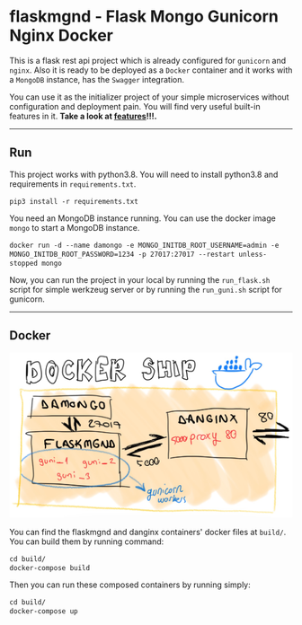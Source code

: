 # **flaskmgnd** - Flask Mongo Gunicorn Nginx Docker

This is a flask rest api project which is already configured for `gunicorn` and `nginx`. Also it is ready to be deployed as a `Docker` container and it works with a `MongoDB` instance, has the `Swagger` integration.

You can use it as the initializer project of your simple microservices without configuration and deployment pain. You will find very useful built-in features in it. **Take a look at [features](docs/features.md)!!!.**

----------

## **Run**
This project works with python3.8. You will need to install python3.8 and requirements in `requirements.txt`.

```shell
pip3 install -r requirements.txt
```

You need an MongoDB instance running. You can use the docker image `mongo` to start a MongoDB instance.
```shell
docker run -d --name damongo -e MONGO_INITDB_ROOT_USERNAME=admin -e MONGO_INITDB_ROOT_PASSWORD=1234 -p 27017:27017 --restart unless-stopped mongo
```

Now, you can run the project in your local by running the `run_flask.sh` script for simple werkzeug server or by running the `run_guni.sh` script for gunicorn.

----------

## **Docker**

![docker_ship](docs/docker_ship.jpeg)

You can find the flaskmgnd and danginx containers' docker files at `build/`. You can build them by running command:

```shell
cd build/
docker-compose build
```

Then you can run these composed containers by running simply:
```shell
cd build/
docker-compose up
```